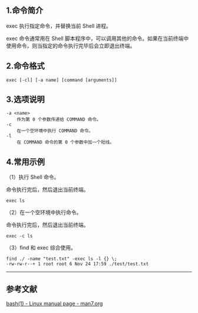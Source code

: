 ## 1.命令简介
exec 执行指定命令，并替换当前 Shell 进程。

exec 命令通常用在 Shell 脚本程序中，可以调用其他的命令。如果在当前终端中使用命令，则当指定的命令执行完毕后会立即退出终端。

## 2.命令格式
```
exec [-cl] [-a name] [command [arguments]]
```

## 3.选项说明
```shell
-a <name>
	作为第 0 个参数传递给 COMMAND 命令。
-c 
	在一个空环境中执行 COMMAND 命令。
-l
	在 COMMAND 命令的第 0 个参数中加一个短线。
```

## 4.常用示例

（1）执行 Shell 命令。

命令执行完后，然后退出当前终端。

```shell
exec ls
```

（2）在一个空环境中执行命令。

命令执行完后，然后退出当前终端。
```shell
exec -c ls
```

（3）find 和 exec 综合使用。
```shell
find ./ -name "test.txt" -exec ls -l {} \;
-rw-rw-r--+ 1 root root 6 Nov 24 17:59 ./test/test.txt
```

---

## 参考文献
[bash(1) - Linux manual page - man7.org](https://www.man7.org/linux/man-pages/man1/bash.1.html)

<Vssue title="exec-builtin" />